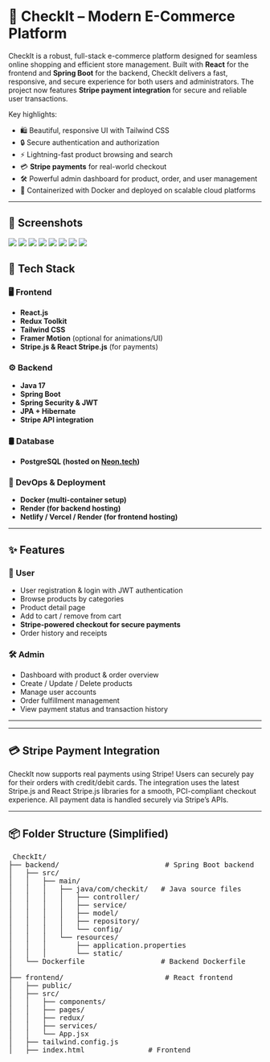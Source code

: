 
# 🛒 CheckIt – Modern E-Commerce Platform

CheckIt is a robust, full-stack e-commerce platform designed for seamless online shopping and efficient store management. Built with **React** for the frontend and **Spring Boot** for the backend, CheckIt delivers a fast, responsive, and secure experience for both users and administrators. The project now features **Stripe payment integration** for secure and reliable user transactions.

Key highlights:
- 🛍️ Beautiful, responsive UI with Tailwind CSS
- 🔒 Secure authentication and authorization
- ⚡ Lightning-fast product browsing and search
- 💳 **Stripe payments** for real-world checkout
- 🛠️ Powerful admin dashboard for product, order, and user management
- 🚀 Containerized with Docker and deployed on scalable cloud platforms

---
## 📸 Screenshots
<img src='./src/assets/homepage.png'><img>
<img src='./src/assets/products.png'><img>
<img src='./src/assets/ordersummary.png'></img>
<img src="./src/assets/stripepaymentpage.png"></img>
<img src='./src/assets/about.png'><img>
<img src='./src/assets/contactpage.png'><img>
<img src='./src/assets/cartpage.png'><img>
<img src='./src/assets/login.png'><img>



## 🚀 Tech Stack


### 🖥 Frontend
- **React.js**
- **Redux Toolkit**
- **Tailwind CSS**
- **Framer Motion** (optional for animations/UI)
- **Stripe.js & React Stripe.js** (for payments)


### ⚙️ Backend
- **Java 17**
- **Spring Boot**
- **Spring Security & JWT**
- **JPA + Hibernate**
- **Stripe API integration**

### 🛢 Database
- **PostgreSQL (hosted on [Neon.tech](https://neon.tech))**

### 🐳 DevOps & Deployment
- **Docker (multi-container setup)**
- **Render (for backend hosting)**
- **Netlify / Vercel / Render (for frontend hosting)**

---

## ✨ Features


### 👤 User
- User registration & login with JWT authentication
- Browse products by categories
- Product detail page
- Add to cart / remove from cart
- **Stripe-powered checkout for secure payments**
- Order history and receipts


### 🛠 Admin
- Dashboard with product & order overview
- Create / Update / Delete products
- Manage user accounts
- Order fulfillment management
- View payment status and transaction history

---

---

## 💳 Stripe Payment Integration

CheckIt now supports real payments using Stripe! Users can securely pay for their orders with credit/debit cards. The integration uses the latest Stripe.js and React Stripe.js libraries for a smooth, PCI-compliant checkout experience. All payment data is handled securely via Stripe’s APIs.

---

## 📦 Folder Structure (Simplified)
<pre> CheckIt/
├── backend/                         # Spring Boot backend
│   ├── src/
│   │   ├── main/
│   │   │   ├── java/com/checkit/   # Java source files
│   │   │   │   ├── controller/
│   │   │   │   ├── service/
│   │   │   │   ├── model/
│   │   │   │   ├── repository/
│   │   │   │   └── config/
│   │   │   └── resources/
│   │   │       ├── application.properties
│   │   │       └── static/
│   └── Dockerfile                  # Backend Dockerfile
│
├── frontend/                        # React frontend
│   ├── public/
│   ├── src/
│   │   ├── components/
│   │   ├── pages/
│   │   ├── redux/
│   │   ├── services/
│   │   └── App.jsx
│   ├── tailwind.config.js
│   ├── index.html               # Frontend          </pre>